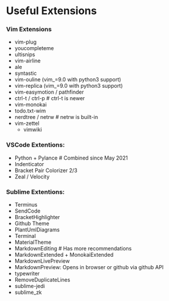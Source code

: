 # Useful Extensions

### Vim Extensions
- vim-plug
- youcompleteme
- ultisnips
- vim-airline
- ale
- syntastic
- vim-ouline (vim_=9.0 with python3 support)
- vim-replica (vim_=9.0 with python3 support)
- vim-easymotion / pathfinder
- ctrl-t / ctrl-p # ctrl-t is newer
- vim-monokai
- todo.txt-wim
- nerdtree / netrw # netrw is built-in
- vim-zettel
  - vimwiki

### VSCode Extentions:
- Python + Pylance # Combined since May 2021
- Indenticator
- Bracket Pair Colorizer 2/3
- Zeal / Velocity

### Sublime Extentions:
- Terminus
- SendCode
- BracketHighlighter
- Github Theme
- PlantUmlDiagrams
- Terminal
- MaterialTheme
- MarkdownEditing # Has more recommendations
- MarkdownExtended + MonokaiExtended
- MarkdownLivePreview
- MarkdownPreview: Opens in browser or github via github API
- typewriter
- RemoveDuplicateLines
- sublime-jedi
- sublime_zk
